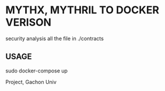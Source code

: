 <h1>MYTHX, MYTHRIL TO DOCKER VERISON</h1>
<p>security analysis all the file in ./contracts</p>
<h2>USAGE</h2>
<p>sudo docker-compose up</p>
<p></p>
<p>Project, Gachon Univ</p>
